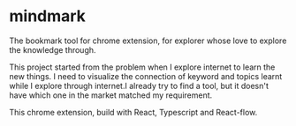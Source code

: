 # mindmark

The bookmark tool for chrome extension, for explorer whose love to explore the knowledge through.

This project started from the problem when I explore internet to learn the new things. I need to visualize the connection of keyword and topics learnt while I explore through internet.I already try to find a tool, but it doesn't have which one in the market matched my requirement.

This chrome extension, build with React, Typescript and React-flow.
